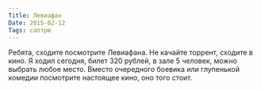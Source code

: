 ```yaml
---
Title: Левиафан
Date: 2015-02-12
Tags: саптрю
---
```


<div class="text">Ребята, сходите посмотрите Левиафана. Не качайте торрент, сходите в кино. Я ходил сегодня, билет 320 рублей, в зале 5 человек, можно выбрать любое место. Вместо очередного боевика или глупенькой комедии посмотрите настоящее кино, оно того стоит.</div>